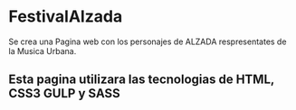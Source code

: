 # FestivalAlzada
Se crea una Pagina web con los personajes de ALZADA respresentates de la Musica Urbana. 

## Esta pagina utilizara las tecnologias de HTML, CSS3 GULP y SASS
